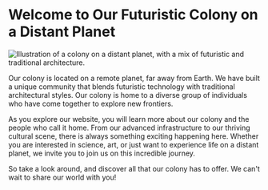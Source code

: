 <!--font:Montserrat-->

# Welcome to Our Futuristic Colony on a Distant Planet

![Illustration of a colony on a distant planet, with a mix of futuristic and traditional architecture.](image-url)

Our colony is located on a remote planet, far away from Earth. We have built a unique community that blends futuristic technology with traditional architectural styles. Our colony is home to a diverse group of individuals who have come together to explore new frontiers.

As you explore our website, you will learn more about our colony and the people who call it home. From our advanced infrastructure to our thriving cultural scene, there is always something exciting happening here. Whether you are interested in science, art, or just want to experience life on a distant planet, we invite you to join us on this incredible journey.

So take a look around, and discover all that our colony has to offer. We can't wait to share our world with you!

<!--

Write me markdown content of website with wallpaper:

"An illustration of a colony on a distant planet, with a mix of futuristic and traditional architecture."

The header of the page should not be copy of the text but rather a real content of the website which is using this wallpaper.


---


# Welcome to Our Futuristic Colony on a Distant Planet

![Illustration of a colony on a distant planet, with a mix of futuristic and traditional architecture.](image-url)

Our colony is located on a remote planet, far away from Earth. We have built a unique community that blends futuristic technology with traditional architectural styles. Our colony is home to a diverse group of individuals who have come together to explore new frontiers.

As you explore our website, you will learn more about our colony and the people who call it home. From our advanced infrastructure to our thriving cultural scene, there is always something exciting happening here. Whether you are interested in science, art, or just want to experience life on a distant planet, we invite you to join us on this incredible journey.

So take a look around, and discover all that our colony has to offer. We can't wait to share our world with you!


---


Write me a Google font which is best fitting for the website.

Pick from the list:
- Futura
- Lobster
- IBM Plex Sans
- Great Vibes
- Lato
- Cabin
- Open Sans
- Inter
- Dancing Script
- Cinzel Decorative
- Roboto
- Creepster
- Cinzel
- Poppins
- Exo 2
- Barlow Condensed
- Orbitron
- Playfair Display
- Alegreya
- Montserrat
- Cormorant Garamond
- Raleway


Write just the font name nothing else.


---


Montserrat

-->
